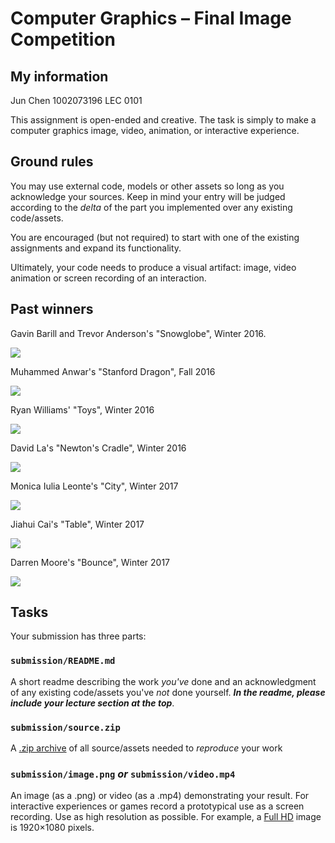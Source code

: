 # Computer Graphics – Final Image Competition

## My information
Jun Chen
1002073196
LEC 0101 

This assignment is open-ended and creative. The task is simply to make a
computer graphics image, video, animation, or interactive experience.

## Ground rules

You may use external code, models or other assets so long as you acknowledge
your sources. Keep in mind your entry will be judged according to the _delta_ of
the part you implemented over any existing code/assets.

You are encouraged (but not required) to start with one of the existing
assignments and expand its functionality.

Ultimately, your code needs to produce a visual artifact: image, video animation
or screen recording of an interaction.

## Past winners

Gavin Barill and Trevor Anderson's "Snowglobe", Winter 2016.

![](images/gavin-barill-snowglobe.jpg)

Muhammed Anwar's "Stanford Dragon", Fall 2016

![](images/muhammed-anwar-dragon.jpg)

Ryan Williams' "Toys", Winter 2016

![](images/ryan-williams-ball-teddy-bear.jpg)

David La's "Newton's Cradle", Winter 2016

![](images/david-la-newtons-cradle.jpg)

Monica Iulia Leonte's "City", Winter 2017

![](images/monica-leonte-city.jpg)

Jiahui Cai's "Table", Winter 2017

![](images/jiahui-cai-table.jpg)

Darren Moore's "Bounce", Winter 2017

![](images/darren-moore-bounce.gif)


## Tasks

Your submission has three parts:

### `submission/README.md`

A short readme describing the work _you've_ done and an acknowledgment of any
existing code/assets you've _not_ done yourself. ***In the readme, please include your lecture section at the top***.

### `submission/source.zip`

A [.zip archive](https://en.wikipedia.org/wiki/Zip_(file_format)) of all
source/assets needed to _reproduce_ your work

### `submission/image.png` _or_ `submission/video.mp4`

An image (as a .png) or video (as a .mp4) demonstrating your result. For
interactive experiences or games record a prototypical use as a screen
recording. Use as high resolution as possible. For example, a [Full
HD](https://en.wikipedia.org/wiki/1080p) image is 1920×1080 pixels.

